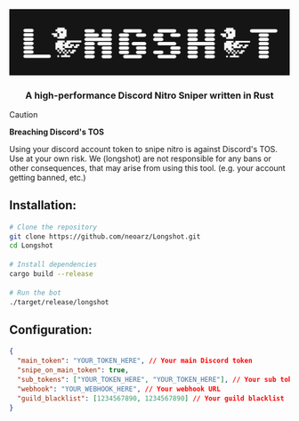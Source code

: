 <div align="center">
  <picture>
    <img alt="Longshot Discord Nitro Sniper Banner" src="assets/banner.png" 
  </picture>
</div>


<h3 align="center">A high-performance Discord Nitro Sniper written in Rust </h3>

> [!CAUTION]
> **Breaching Discord's TOS**
> 
> Using your discord account token to snipe nitro is against Discord's TOS. Use at your own risk. We (longshot) are not responsible for any bans or other consequences, that may arise from using this tool. (e.g. your account getting banned, etc.)


## Installation:

```bash
# Clone the repository
git clone https://github.com/neoarz/Longshot.git
cd Longshot

# Install dependencies
cargo build --release

# Run the bot
./target/release/longshot
```


## Configuration:

```json
{
  "main_token": "YOUR_TOKEN_HERE", // Your main Discord token
  "snipe_on_main_token": true,
  "sub_tokens": ["YOUR_TOKEN_HERE", "YOUR_TOKEN_HERE"], // Your sub tokens
  "webhook": "YOUR_WEBHOOK_HERE", // Your webhook URL 
  "guild_blacklist": [1234567890, 1234567890] // Your guild blacklist
}
```
